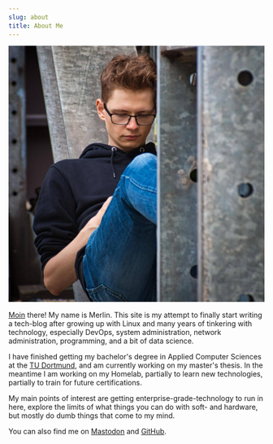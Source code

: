 ```yaml
---
slug: about
title: About Me
---
```


![Picture of me sitting on a metal frame](cover.jpg)


[Moin](https://en.wikipedia.org/wiki/Moin) there! My name is Merlin. This site is my attempt to finally start writing a tech-blog after growing up with Linux and many years of tinkering with technology, especially DevOps, system administration, network administration, programming, and a bit of data science.

I have finished getting my bachelor's degree in Applied Computer Sciences at the [TU Dortmund](https://www.tu-dortmund.de/en/), and am currently working on my master's thesis. In the meantime I am working on my Homelab, partially to learn new technologies, partially to train for future certifications.

My main points of interest are getting enterprise-grade-technology to run in here, explore the limits of what things you can do with soft- and hardware, but mostly do dumb things that come to my mind.

You can also find me on [Mastodon](https://toot.kif.rocks/@ruhrscholz) and [GitHub](https://github.com/ruhrscholz).